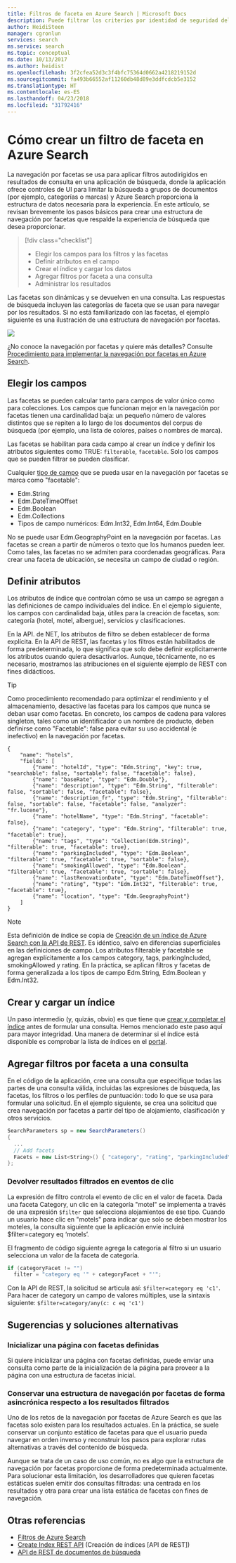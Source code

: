 ```yaml
---
title: Filtros de faceta en Azure Search | Microsoft Docs
description: Puede filtrar los criterios por identidad de seguridad del usuario, idioma, geolocalización o valores numéricos para reducir los resultados de búsqueda para las consultas Azure Search, un servicio de búsqueda en la nube hospedado de Microsoft Azure.
author: HeidiSteen
manager: cgronlun
services: search
ms.service: search
ms.topic: conceptual
ms.date: 10/13/2017
ms.author: heidist
ms.openlocfilehash: 3f2cfea52d3c3f4bfc75364d0662a4218219152d
ms.sourcegitcommit: fa493b66552af11260db48d89e3ddfcdcb5e3152
ms.translationtype: HT
ms.contentlocale: es-ES
ms.lasthandoff: 04/23/2018
ms.locfileid: "31792416"
---
```

# <a name="how-to-build-a-facet-filter-in-azure-search"></a>Cómo crear un filtro de faceta en Azure Search 

La navegación por facetas se usa para aplicar filtros autodirigidos en resultados de consulta en una aplicación de búsqueda, donde la aplicación ofrece controles de UI para limitar la búsqueda a grupos de documentos (por ejemplo, categorías o marcas) y Azure Search proporciona la estructura de datos necesaria para la experiencia. En este artículo, se revisan brevemente los pasos básicos para crear una estructura de navegación por facetas que respalde la experiencia de búsqueda que desea proporcionar. 

> [!div class="checklist"]
> * Elegir los campos para los filtros y las facetas
> * Definir atributos en el campo
> * Crear el índice y cargar los datos
> * Agregar filtros por faceta a una consulta
> * Administrar los resultados

Las facetas son dinámicas y se devuelven en una consulta. Las respuestas de búsqueda incluyen las categorías de faceta que se usan para navegar por los resultados. Si no está familiarizado con las facetas, el ejemplo siguiente es una ilustración de una estructura de navegación por facetas.

  ![](./media/search-filters-facets/facet-nav.png)

¿No conoce la navegación por facetas y quiere más detalles? Consulte [Procedimiento para implementar la navegación por facetas en Azure Search](search-faceted-navigation.md).

## <a name="choose-fields"></a>Elegir los campos

Las facetas se pueden calcular tanto para campos de valor único como para colecciones. Los campos que funcionan mejor en la navegación por facetas tienen una cardinalidad baja: un pequeño número de valores distintos que se repiten a lo largo de los documentos del corpus de búsqueda (por ejemplo, una lista de colores, países o nombres de marca). 

Las facetas se habilitan para cada campo al crear un índice y definir los atributos siguientes como TRUE: `filterable`, `facetable`. Solo los campos que se pueden filtrar se pueden clasificar.

Cualquier [tipo de campo](https://docs.microsoft.com/rest/api/searchservice/supported-data-types) que se pueda usar en la navegación por facetas se marca como "facetable":

+ Edm.String
+ Edm.DateTimeOffset
+ Edm.Boolean
+ Edm.Collections
+ Tipos de campo numéricos: Edm.Int32, Edm.Int64, Edm.Double

No se puede usar Edm.GeographyPoint en la navegación por facetas. Las facetas se crean a partir de números o texto que los humanos pueden leer. Como tales, las facetas no se admiten para coordenadas geográficas. Para crear una faceta de ubicación, se necesita un campo de ciudad o región.

## <a name="set-attributes"></a>Definir atributos

Los atributos de índice que controlan cómo se usa un campo se agregan a las definiciones de campo individuales del índice. En el ejemplo siguiente, los campos con cardinalidad baja, útiles para la creación de facetas, son: categoría (hotel, motel, albergue), servicios y clasificaciones. 

En la API. de NET, los atributos de filtro se deben establecer de forma explícita. En la API de REST, las facetas y los filtros están habilitados de forma predeterminada, lo que significa que solo debe definir explícitamente los atributos cuando quiera desactivarlos. Aunque, técnicamente, no es necesario, mostramos las atribuciones en el siguiente ejemplo de REST con fines didácticos. 

> [!Tip]
> Como procedimiento recomendado para optimizar el rendimiento y el almacenamiento, desactive las facetas para los campos que nunca se deban usar como facetas. En concreto, los campos de cadena para valores singleton, tales como un identificador o un nombre de producto, deben definirse como "Facetable": false para evitar su uso accidental (e inefectivo) en la navegación por facetas.


```http
{
    "name": "hotels",  
    "fields": [
        {"name": "hotelId", "type": "Edm.String", "key": true, "searchable": false, "sortable": false, "facetable": false},
        {"name": "baseRate", "type": "Edm.Double"},
        {"name": "description", "type": "Edm.String", "filterable": false, "sortable": false, "facetable": false},
        {"name": "description_fr", "type": "Edm.String", "filterable": false, "sortable": false, "facetable": false, "analyzer": "fr.lucene"},
        {"name": "hotelName", "type": "Edm.String", "facetable": false},
        {"name": "category", "type": "Edm.String", "filterable": true, "facetable": true},
        {"name": "tags", "type": "Collection(Edm.String)", "filterable": true, "facetable": true},
        {"name": "parkingIncluded", "type": "Edm.Boolean",  "filterable": true, "facetable": true, "sortable": false},
        {"name": "smokingAllowed", "type": "Edm.Boolean", "filterable": true, "facetable": true, "sortable": false},
        {"name": "lastRenovationDate", "type": "Edm.DateTimeOffset"},
        {"name": "rating", "type": "Edm.Int32", "filterable": true, "facetable": true},
        {"name": "location", "type": "Edm.GeographyPoint"}
    ]
}
```

> [!Note]
> Esta definición de índice se copia de [Creación de un índice de Azure Search con la API de REST](https://docs.microsoft.com/azure/search/search-create-index-rest-api). Es idéntico, salvo en diferencias superficiales en las definiciones de campo. Los atributos filterable y facetable se agregan explícitamente a los campos category, tags, parkingIncluded, smokingAllowed y rating. En la práctica, se aplican filtros y facetas de forma generalizada a los tipos de campo Edm.String, Edm.Boolean y Edm.Int32. 

## <a name="build-and-load-an-index"></a>Crear y cargar un índice

Un paso intermedio (y, quizás, obvio) es que tiene que [crear y completar el índice](https://docs.microsoft.com/azure/search/search-create-index-dotnet#create-the-index) antes de formular una consulta. Hemos mencionado este paso aquí para mayor integridad. Una manera de determinar si el índice está disponible es comprobar la lista de índices en el [portal](https://portal.azure.com).

## <a name="add-facet-filters-to-a-query"></a>Agregar filtros por faceta a una consulta

En el código de la aplicación, cree una consulta que especifique todas las partes de una consulta válida, incluidas las expresiones de búsqueda, las facetas, los filtros o los perfiles de puntuación: todo lo que se usa para formular una solicitud. En el ejemplo siguiente, se crea una solicitud que crea navegación por facetas a partir del tipo de alojamiento, clasificación y otros servicios.

```csharp
SearchParameters sp = new SearchParameters()
{
  ...
  // Add facets
  Facets = new List<String>() { "category", "rating", "parkingIncluded", "smokingAllowed" },
};
```

### <a name="return-filtered-results-on-click-events"></a>Devolver resultados filtrados en eventos de clic

La expresión de filtro controla el evento de clic en el valor de faceta. Dada una faceta Category, un clic en la categoría "motel" se implementa a través de una expresión `$filter` que selecciona alojamientos de ese tipo. Cuando un usuario hace clic en "motels" para indicar que solo se deben mostrar los moteles, la consulta siguiente que la aplicación envíe incluirá $filter=category eq ‘motels’.

El fragmento de código siguiente agrega la categoría al filtro si un usuario selecciona un valor de la faceta de categoría.

```csharp
if (categoryFacet != "")
  filter = "category eq '" + categoryFacet + "'";
```
Con la API de REST, la solicitud se articula así: `$filter=category eq 'c1'`. Para hacer de category un campo de valores múltiples, use la sintaxis siguiente: `$filter=category/any(c: c eq 'c1')`

## <a name="tips-and-workarounds"></a>Sugerencias y soluciones alternativas

### <a name="initialize-a-page-with-facets-in-place"></a>Inicializar una página con facetas definidas

Si quiere inicializar una página con facetas definidas, puede enviar una consulta como parte de la inicialización de la página para proveer a la página con una estructura de facetas inicial.

### <a name="preserve-a-facet-navigation-structure-asynchronously-of-filtered-results"></a>Conservar una estructura de navegación por facetas de forma asincrónica respecto a los resultados filtrados

Uno de los retos de la navegación por facetas de Azure Search es que las facetas solo existen para los resultados actuales. En la práctica, se suele conservar un conjunto estático de facetas para que el usuario pueda navegar en orden inverso y reconstruir los pasos para explorar rutas alternativas a través del contenido de búsqueda. 

Aunque se trata de un caso de uso común, no es algo que la estructura de navegación por facetas proporcione de forma predeterminada actualmente. Para solucionar esta limitación, los desarrolladores que quieren facetas estáticas suelen emitir dos consultas filtradas: una centrada en los resultados y otra para crear una lista estática de facetas con fines de navegación.

## <a name="see-also"></a>Otras referencias

+ [Filtros de Azure Search](search-filters.md)
+ [Create Index REST API](https://docs.microsoft.com/rest/api/searchservice/create-index) (Creación de índices [API de REST])
+ [API de REST de documentos de búsqueda](https://docs.microsoft.com/rest/api/searchservice/search-documents)

